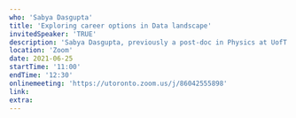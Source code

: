 ```yaml
---
who: 'Sabya Dasgupta'
title: 'Exploring career options in Data landscape'
invitedSpeaker: 'TRUE'
description: 'Sabya Dasgupta, previously a post-doc in Physics at UofT and now senior manager at Loblaw Companies, discusses his thoughts on career paths in the field.'
location: 'Zoom'
date: 2021-06-25
startTime: '11:00'
endTime: '12:30'
onlinemeeting: 'https://utoronto.zoom.us/j/86042555898'
link: 
extra: 
---
```

